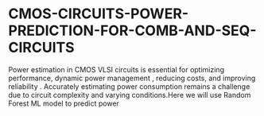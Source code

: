 # CMOS-CIRCUITS-POWER-PREDICTION-FOR-COMB-AND-SEQ-CIRCUITS
Power estimation in CMOS VLSI circuits is essential for optimizing performance, dynamic power management , reducing costs, and improving reliability . Accurately estimating power consumption remains a challenge due to circuit complexity and varying conditions.Here we will use Random Forest ML model to predict power
